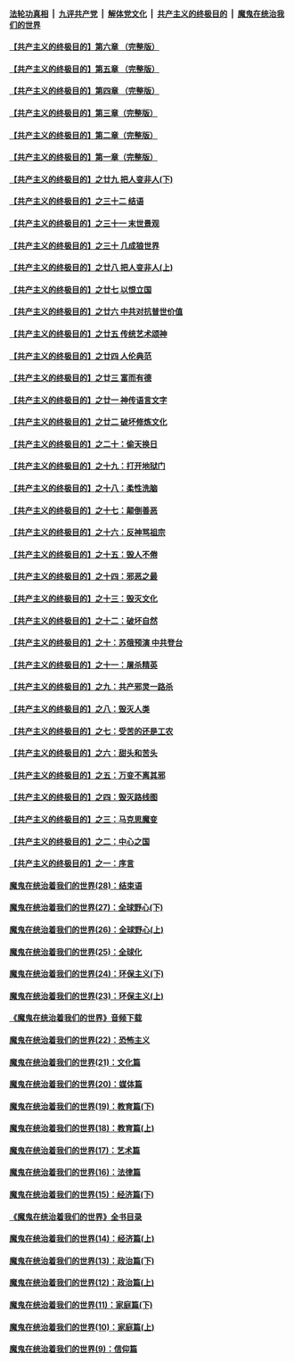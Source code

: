 ####  [法轮功真相](../../../../basic/blob/master/README.md?t=09241952) &nbsp;|&nbsp; [九评共产党](../../../../9ping.md/blob/master/README.md?t=09241952) &nbsp;|&nbsp; [解体党文化](../../../../jtdwh.md/blob/master/README.md?t=09241952)  &nbsp;|&nbsp; [共产主义的终极目的](../../../../gczydzjmd.md/blob/master/README.md?t=09241952) &nbsp;|&nbsp; [魔鬼在统治我们的世界](../../../../mgztzwmdsj.md/blob/master/README.md?t=09241952) 

#### [【共产主义的终极目的】第六章 （完整版）](../pages/nsc422/n11428913.md?t=09241952) 

#### [【共产主义的终极目的】第五章 （完整版）](../pages/nsc422/n11428912.md?t=09241952) 

#### [【共产主义的终极目的】第四章 （完整版）](../pages/nsc422/n11428907.md?t=09241952) 

#### [【共产主义的终极目的】第三章（完整版）](../pages/nsc422/n11428848.md?t=09241952) 

#### [【共产主义的终极目的】第二章（完整版）](../pages/nsc422/n11428831.md?t=09241952) 

#### [【共产主义的终极目的】第一章（完整版）](../pages/nsc422/n11417651.md?t=09241952) 

#### [【共产主义的终极目的】之廿九 把人变非人(下)](../pages/nsc422/n11344140.md?t=09241952) 

#### [【共产主义的终极目的】之三十二 结语](../pages/nsc422/n11360535.md?t=09241952) 

#### [【共产主义的终极目的】之三十一 末世景观](../pages/nsc422/n11351129.md?t=09241952) 

#### [【共产主义的终极目的】之三十 几成狼世界](../pages/nsc422/n11348280.md?t=09241952) 

#### [【共产主义的终极目的】之廿八 把人变非人(上)](../pages/nsc422/n11340492.md?t=09241952) 

#### [【共产主义的终极目的】之廿七 以恨立国](../pages/nsc422/n11336944.md?t=09241952) 

#### [【共产主义的终极目的】之廿六 中共对抗普世价值](../pages/nsc422/n11324785.md?t=09241952) 

#### [【共产主义的终极目的】之廿五 传统艺术颂神](../pages/nsc422/n11296396.md?t=09241952) 

#### [【共产主义的终极目的】之廿四 人伦典范](../pages/nsc422/n11296397.md?t=09241952) 

#### [【共产主义的终极目的】之廿三 富而有德](../pages/nsc422/n11283598.md?t=09241952) 

#### [【共产主义的终极目的】之廿一 神传语言文字](../pages/nsc422/n11263265.md?t=09241952) 

#### [【共产主义的终极目的】之廿二 破坏修炼文化](../pages/nsc422/n11245728.md?t=09241952) 

#### [【共产主义的终极目的】之二十：偷天换日](../pages/nsc422/n11238846.md?t=09241952) 

#### [【共产主义的终极目的】之十九：打开地狱门](../pages/nsc422/n11206376.md?t=09241952) 

#### [【共产主义的终极目的】之十八：柔性洗脑](../pages/nsc422/n11199994.md?t=09241952) 

#### [【共产主义的终极目的】之十七：颠倒善恶](../pages/nsc422/n11179782.md?t=09241952) 

#### [【共产主义的终极目的】之十六：反神骂祖宗](../pages/nsc422/n11166798.md?t=09241952) 

#### [【共产主义的终极目的】之十五：毁人不倦](../pages/nsc422/n11166792.md?t=09241952) 

#### [【共产主义的终极目的】之十四：邪恶之最](../pages/nsc422/n11150249.md?t=09241952) 

#### [【共产主义的终极目的】之十三：毁灭文化](../pages/nsc422/n11135227.md?t=09241952) 

#### [【共产主义的终极目的】之十二：破坏自然](../pages/nsc422/n11135214.md?t=09241952) 

#### [【共产主义的终极目的】之十：苏俄预演 中共登台](../pages/nsc422/n11118424.md?t=09241952) 

#### [【共产主义的终极目的】之十一：屠杀精英](../pages/nsc422/n11118442.md?t=09241952) 

#### [【共产主义的终极目的】之九：共产邪灵一路杀](../pages/nsc422/n11114139.md?t=09241952) 

#### [【共产主义的终极目的】之八：毁灭人类](../pages/nsc422/n11108503.md?t=09241952) 

#### [【共产主义的终极目的】之七：受苦的还是工农](../pages/nsc422/n11101809.md?t=09241952) 

#### [【共产主义的终极目的】之六：甜头和苦头](../pages/nsc422/n11096971.md?t=09241952) 

#### [【共产主义的终极目的】之五：万变不离其邪](../pages/nsc422/n11091285.md?t=09241952) 

#### [【共产主义的终极目的】之四：毁灭路线图](../pages/nsc422/n11086284.md?t=09241952) 

#### [【共产主义的终极目的】之三：马克思魔变](../pages/nsc422/n11061941.md?t=09241952) 

#### [【共产主义的终极目的】之二：中心之国](../pages/nsc422/n11047728.md?t=09241952) 

#### [【共产主义的终极目的】之一：序言](../pages/nsc422/n11086077.md?t=09241952) 

#### [魔鬼在统治着我们的世界(28)：结束语](../pages/nsc422/n10936246.md?t=09241952) 

#### [魔鬼在统治着我们的世界(27)：全球野心(下)](../pages/nsc422/n10928319.md?t=09241952) 

#### [魔鬼在统治着我们的世界(26)：全球野心(上)](../pages/nsc422/n10900318.md?t=09241952) 

#### [魔鬼在统治着我们的世界(25)：全球化](../pages/nsc422/n10788205.md?t=09241952) 

#### [魔鬼在统治着我们的世界(24)：环保主义(下)](../pages/nsc422/n10695307.md?t=09241952) 

#### [魔鬼在统治着我们的世界(23)：环保主义(上)](../pages/nsc422/n10688613.md?t=09241952) 

#### [《魔鬼在统治着我们的世界》音频下载](../pages/nsc422/n10635553.md?t=09241952) 

#### [魔鬼在统治着我们的世界(22)：恐怖主义](../pages/nsc422/n10614727.md?t=09241952) 

#### [魔鬼在统治着我们的世界(21)：文化篇](../pages/nsc422/n10597706.md?t=09241952) 

#### [魔鬼在统治着我们的世界(20)：媒体篇](../pages/nsc422/n10586579.md?t=09241952) 

#### [魔鬼在统治着我们的世界(19)：教育篇(下)](../pages/nsc422/n10564808.md?t=09241952) 

#### [魔鬼在统治着我们的世界(18)：教育篇(上)](../pages/nsc422/n10526970.md?t=09241952) 

#### [魔鬼在统治着我们的世界(17)：艺术篇](../pages/nsc422/n10499093.md?t=09241952) 

#### [魔鬼在统治着我们的世界(16)：法律篇](../pages/nsc422/n10485969.md?t=09241952) 

#### [魔鬼在统治着我们的世界(15)：经济篇(下)](../pages/nsc422/n10469975.md?t=09241952) 

#### [《魔鬼在统治着我们的世界》全书目录](../pages/nsc422/n10464261.md?t=09241952) 

#### [魔鬼在统治着我们的世界(14)：经济篇(上)](../pages/nsc422/n10457370.md?t=09241952) 

#### [魔鬼在统治着我们的世界(13)：政治篇(下)](../pages/nsc422/n10448270.md?t=09241952) 

#### [魔鬼在统治着我们的世界(12)：政治篇(上)](../pages/nsc422/n10444576.md?t=09241952) 

#### [魔鬼在统治着我们的世界(11)：家庭篇(下)](../pages/nsc422/n10440961.md?t=09241952) 

#### [魔鬼在统治着我们的世界(10)：家庭篇(上)](../pages/nsc422/n10435448.md?t=09241952) 

#### [魔鬼在统治着我们的世界(9)：信仰篇](../pages/nsc422/n10432159.md?t=09241952) 

